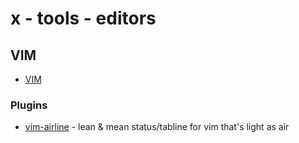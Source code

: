 # x - tools - editors

## VIM

*   [VIM](http://www.vim.org/)

### Plugins

*   [vim-airline](https://github.com/vim-airline/vim-airline) - lean & mean status/tabline for vim that's light as air
